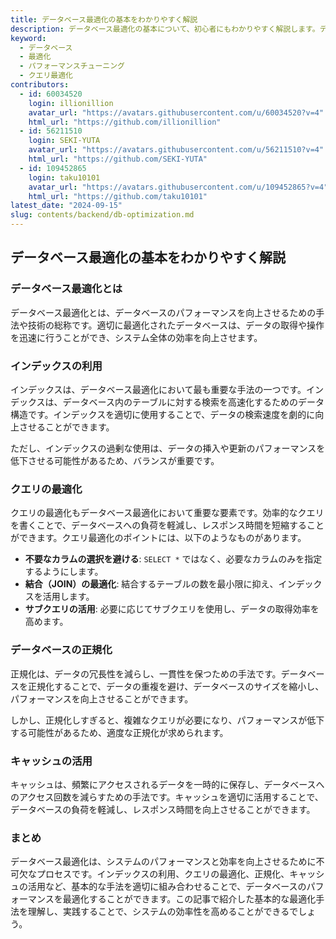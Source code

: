 ```yaml
---
title: データベース最適化の基本をわかりやすく解説
description: データベース最適化の基本について、初心者にもわかりやすく解説します。データベースのパフォーマンスを向上させるための基本的な手法やポイントを紹介します。
keyword:
  - データベース
  - 最適化
  - パフォーマンスチューニング
  - クエリ最適化
contributors:
  - id: 60034520
    login: illionillion
    avatar_url: "https://avatars.githubusercontent.com/u/60034520?v=4"
    html_url: "https://github.com/illionillion"
  - id: 56211510
    login: SEKI-YUTA
    avatar_url: "https://avatars.githubusercontent.com/u/56211510?v=4"
    html_url: "https://github.com/SEKI-YUTA"
  - id: 109452865
    login: taku10101
    avatar_url: "https://avatars.githubusercontent.com/u/109452865?v=4"
    html_url: "https://github.com/taku10101"
latest_date: "2024-09-15"
slug: contents/backend/db-optimization.md
---
```


## データベース最適化の基本をわかりやすく解説

### データベース最適化とは

データベース最適化とは、データベースのパフォーマンスを向上させるための手法や技術の総称です。適切に最適化されたデータベースは、データの取得や操作を迅速に行うことができ、システム全体の効率を向上させます。

### インデックスの利用

インデックスは、データベース最適化において最も重要な手法の一つです。インデックスは、データベース内のテーブルに対する検索を高速化するためのデータ構造です。インデックスを適切に使用することで、データの検索速度を劇的に向上させることができます。

ただし、インデックスの過剰な使用は、データの挿入や更新のパフォーマンスを低下させる可能性があるため、バランスが重要です。

### クエリの最適化

クエリの最適化もデータベース最適化において重要な要素です。効率的なクエリを書くことで、データベースへの負荷を軽減し、レスポンス時間を短縮することができます。クエリ最適化のポイントには、以下のようなものがあります。

- **不要なカラムの選択を避ける**: `SELECT *` ではなく、必要なカラムのみを指定するようにします。
- **結合（JOIN）の最適化**: 結合するテーブルの数を最小限に抑え、インデックスを活用します。
- **サブクエリの活用**: 必要に応じてサブクエリを使用し、データの取得効率を高めます。

### データベースの正規化

正規化は、データの冗長性を減らし、一貫性を保つための手法です。データベースを正規化することで、データの重複を避け、データベースのサイズを縮小し、パフォーマンスを向上させることができます。

しかし、正規化しすぎると、複雑なクエリが必要になり、パフォーマンスが低下する可能性があるため、適度な正規化が求められます。

### キャッシュの活用

キャッシュは、頻繁にアクセスされるデータを一時的に保存し、データベースへのアクセス回数を減らすための手法です。キャッシュを適切に活用することで、データベースの負荷を軽減し、レスポンス時間を向上させることができます。

### まとめ

データベース最適化は、システムのパフォーマンスと効率を向上させるために不可欠なプロセスです。インデックスの利用、クエリの最適化、正規化、キャッシュの活用など、基本的な手法を適切に組み合わせることで、データベースのパフォーマンスを最適化することができます。この記事で紹介した基本的な最適化手法を理解し、実践することで、システムの効率性を高めることができるでしょう。
